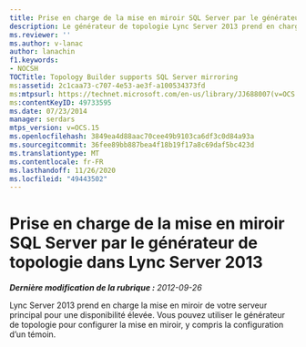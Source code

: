 ```yaml
---
title: Prise en charge de la mise en miroir SQL Server par le générateur de topologie dans Lync Server 2013
description: Le générateur de topologie Lync Server 2013 prend en charge la mise en miroir SQL Server.
ms.reviewer: ''
ms.author: v-lanac
author: lanachin
f1.keywords:
- NOCSH
TOCTitle: Topology Builder supports SQL Server mirroring
ms:assetid: 2c1caa73-c707-4e53-ae3f-a100534373fd
ms:mtpsurl: https://technet.microsoft.com/en-us/library/JJ688007(v=OCS.15)
ms:contentKeyID: 49733595
ms.date: 07/23/2014
manager: serdars
mtps_version: v=OCS.15
ms.openlocfilehash: 3849ea4d88aac70cee49b9103ca6df3c0d84a93a
ms.sourcegitcommit: 36fee89bb887bea4f18b19f17a8c69daf5bc423d
ms.translationtype: MT
ms.contentlocale: fr-FR
ms.lasthandoff: 11/26/2020
ms.locfileid: "49443502"
---
```

# <a name="topology-builder-supports-sql-server-mirroring-in-lync-server-2013"></a>Prise en charge de la mise en miroir SQL Server par le générateur de topologie dans Lync Server 2013

<div data-xmlns="http://www.w3.org/1999/xhtml">

<div class="topic" data-xmlns="http://www.w3.org/1999/xhtml" data-msxsl="urn:schemas-microsoft-com:xslt" data-cs="https://msdn.microsoft.com/">

<div data-asp="https://msdn2.microsoft.com/asp">



</div>

<div id="mainSection">

<div id="mainBody">

<span> </span>

_**Dernière modification de la rubrique :** 2012-09-26_

Lync Server 2013 prend en charge la mise en miroir de votre serveur principal pour une disponibilité élevée. Vous pouvez utiliser le générateur de topologie pour configurer la mise en miroir, y compris la configuration d’un témoin.

</div>

<span> </span>

</div>

</div>

</div>


